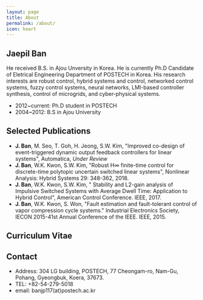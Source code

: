 ```yaml
---
layout: page
title: About
permalink: /about/
icon: heart
---
```


## Jaepil Ban
He received B.S. in Ajou Unversity in Korea. He is currently Ph.D Candidate of Eletrical Engineering Department of POSTECH in Korea.
His research interests are robust control, hybrid systems and control, networked control systems, fuzzy control systems, neural networks, LMI-based controller synthesis, control of microgrids, and cyber-physical systems.

* 2012~current:  Ph.D student in POSTECH
* 2004~2012:     B.S in Ajou University

## Selected Publications
* __J. Ban__, M. Seo, T. Goh, H. Jeong, S.W. Kim, "Improved co-design of event-triggered dynamic output feedback controllers for linear systems", Automatica, *Under Review*
* __J. Ban__, W.K. Kwon, S.W. Kim, "Robust H∞ finite-time control for discrete-time polytopic uncertain switched linear systems", Nonlinear Analysis: Hybrid Systems 29: 348-362, 2018.
* __J. Ban__, W.K. Kwon, S.W. Kim, "  Stability and L2-gain analysis of Impulsive Switched Systems with Average Dwell Time: Application to Hybrid Control", American Control Conference. IEEE, 2017.
* __J. Ban__, W.K. Kwon, S. Won, "Fault estimation and fault-tolerant control of vapor compression cycle systems." Industrial Electronics Society, IECON 2015-41st Annual Conference of the IEEE. IEEE, 2015.

## Curriculum Vitae

## Contact

* Address: 304 LG building, POSTECH, 77 Cheongam-ro, Nam-Gu, Pohang, Gyeongbuk, Koera, 37673.
* TEL: +82-54-279-5018
* email: banjp117(at)postech.ac.kr

